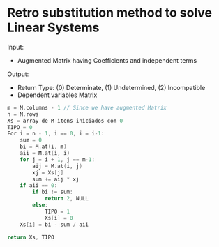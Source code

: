 # Retro substitution method to solve Linear Systems 

Input:
 - Augmented Matrix having Coefficients and independent terms

Output:
 - Return Type: (0) Determinate, (1) Undetermined, (2) Incompatible  
 - Dependent variables Matrix

```c
m = M.columns - 1 // Since we have augmented Matrix
n = M.rows 
Xs = array de M itens iniciados com 0
TIPO = 0
For i = n - 1, i == 0, i = i-1:
    sum = 0
    bi = M.at(i, m)
    aii = M.at(i, i)
    for j = i + 1, j == m-1:
        aij = M.at(i, j)
        xj = Xs[j]
        sum += aij * xj
    if aii == 0:
        if bi != sum:
            return 2, NULL
        else:
            TIPO = 1
            Xs[i] = 0
    Xs[i] = bi - sum / aii

return Xs, TIPO
```
